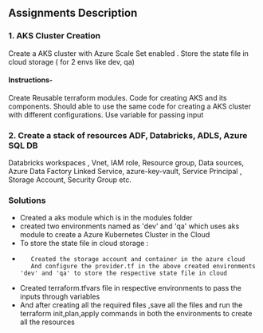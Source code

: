 ## Assignments Description
 ### 1. AKS Cluster Creation
Create a AKS cluster with Azure Scale Set enabled . Store the state file in cloud storage ( for 2 envs like dev, qa)
 #### Instructions- 
Create Reusable terraform modules. Code for creating AKS and its components. Should able to use the same code for creating a AKS cluster with different configurations. Use variable for passing input
### 2. Create a stack of resources ADF, Databricks, ADLS, Azure SQL DB
Databricks workspaces , Vnet, IAM role, Resource group, Data sources, Azure Data Factory Linked Service, azure-key-vault, Service Principal , Storage Account, Security Group etc.
### Solutions
- Created a aks module which is in the modules folder
- created two environments named as 'dev' and 'qa' which uses aks module to create a Azure Kubernetes Cluster in the Cloud
- To store the state file in cloud storage :
-        Created the storage account and container in the azure cloud
         And configure the provider.tf in the above created environments 'dev' and 'qa' to store the respective state file in cloud
- Created terraform.tfvars file in respective environments to pass the inputs through variables
- And after creating all the required files ,save all the files and run the terraform init,plan,apply commands in both the environments to create all the resources
